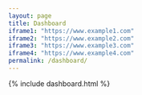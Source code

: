 ```yaml
---
layout: page
title: Dashboard
iframe1: "https://www.example1.com"
iframe2: "https://www.example2.com"
iframe3: "https://www.example3.com"
iframe4: "https://www.example4.com"
permalink: /dashboard/
---
```


{% include dashboard.html %}
